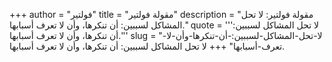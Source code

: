 +++
author = "فولتير"
title = "مقولة فولتير"
description = "مقولة فولتير: لا تحل المشاكل لسببين: أن تنكرها، وأن لا تعرف أسبابها."
quote = '''لا تحل المشاكل لسببين: أن تنكرها، وأن لا تعرف أسبابها.'''
slug = "لا-تحل-المشاكل-لسببين:-أن-تنكرها-وأن-لا-تعرف-أسبابها"
+++
لا تحل المشاكل لسببين: أن تنكرها، وأن لا تعرف أسبابها.
